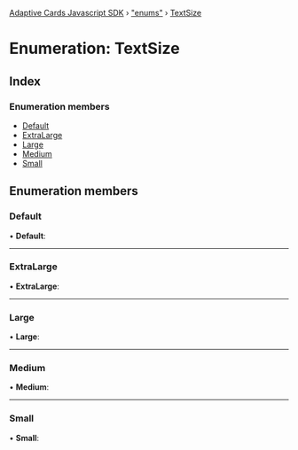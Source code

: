[Adaptive Cards Javascript SDK](../README.md) › ["enums"](../modules/_enums_.md) › [TextSize](_enums_.textsize.md)

# Enumeration: TextSize

## Index

### Enumeration members

* [Default](_enums_.textsize.md#default)
* [ExtraLarge](_enums_.textsize.md#extralarge)
* [Large](_enums_.textsize.md#large)
* [Medium](_enums_.textsize.md#medium)
* [Small](_enums_.textsize.md#small)

## Enumeration members

###  Default

• **Default**:

___

###  ExtraLarge

• **ExtraLarge**:

___

###  Large

• **Large**:

___

###  Medium

• **Medium**:

___

###  Small

• **Small**:
